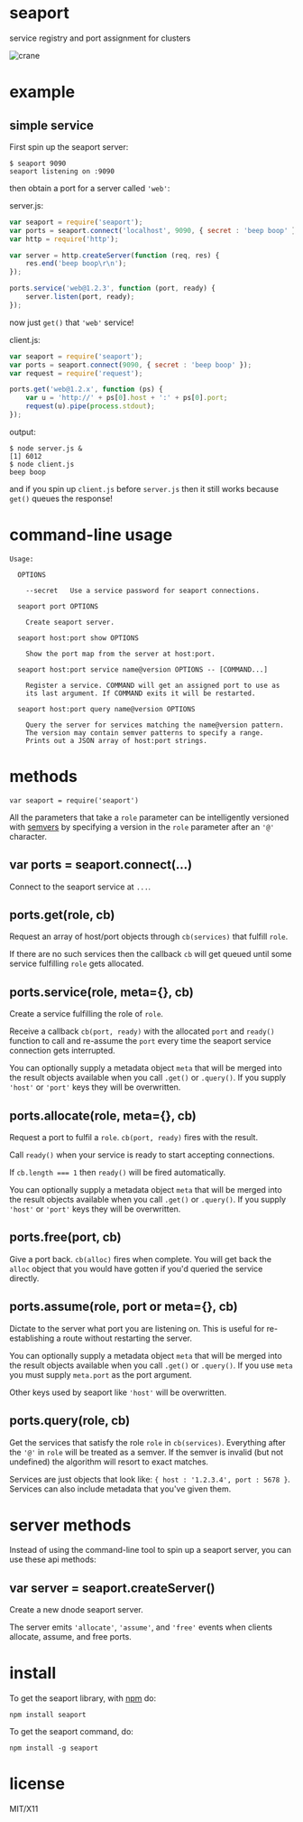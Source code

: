 seaport
=======

service registry and port assignment for clusters

![crane](http://substack.net/images/crane.png)

example
=======

simple service
--------------

First spin up the seaport server:

```
$ seaport 9090
seaport listening on :9090
```

then obtain a port for a server called `'web'`:

server.js:

``` js
var seaport = require('seaport');
var ports = seaport.connect('localhost', 9090, { secret : 'beep boop' });
var http = require('http');

var server = http.createServer(function (req, res) {
    res.end('beep boop\r\n');
});

ports.service('web@1.2.3', function (port, ready) {
    server.listen(port, ready);
});
```

now just `get()` that `'web'` service!

client.js:

``` js
var seaport = require('seaport');
var ports = seaport.connect(9090, { secret : 'beep boop' });
var request = require('request');

ports.get('web@1.2.x', function (ps) {
    var u = 'http://' + ps[0].host + ':' + ps[0].port;
    request(u).pipe(process.stdout);
});
```

output:

```
$ node server.js &
[1] 6012
$ node client.js
beep boop
```

and if you spin up `client.js` before `server.js` then it still works because
`get()` queues the response!

command-line usage
==================

```
Usage:
  
  OPTIONS
  
    --secret   Use a service password for seaport connections.

  seaport port OPTIONS

    Create seaport server.

  seaport host:port show OPTIONS

    Show the port map from the server at host:port.

  seaport host:port service name@version OPTIONS -- [COMMAND...]

    Register a service. COMMAND will get an assigned port to use as
    its last argument. If COMMAND exits it will be restarted.

  seaport host:port query name@version OPTIONS

    Query the server for services matching the name@version pattern.
    The version may contain semver patterns to specify a range.
    Prints out a JSON array of host:port strings.
```

methods
=======

```
var seaport = require('seaport')
```

All the parameters that take a `role` parameter can be intelligently versioned
with [semvers](https://github.com/isaacs/node-semver) by specifying a version in
the `role` parameter after an `'@'` character.

var ports = seaport.connect(...)
--------------------------------

Connect to the seaport service at `...`.

ports.get(role, cb)
-------------------

Request an array of host/port objects through `cb(services)` that fulfill `role`.

If there are no such services then the callback `cb` will get queued until some
service fulfilling `role` gets allocated.

ports.service(role, meta={}, cb)
--------------------------------

Create a service fulfilling the role of `role`.

Receive a callback `cb(port, ready)` with the allocated `port` and `ready()`
function to call and re-assume the `port` every time the seaport service
connection gets interrupted.

You can optionally supply a metadata object `meta` that will be merged into the
result objects available when you call `.get()` or `.query()`. If you supply
`'host'` or `'port'` keys they will be overwritten.

ports.allocate(role, meta={}, cb)
---------------------------------

Request a port to fulfil a `role`. `cb(port, ready)` fires with the result.

Call `ready()` when your service is ready to start accepting connections.

If `cb.length === 1` then `ready()` will be fired automatically.

You can optionally supply a metadata object `meta` that will be merged into the
result objects available when you call `.get()` or `.query()`. If you supply
`'host'` or `'port'` keys they will be overwritten.

ports.free(port, cb)
--------------------

Give a port back. `cb(alloc)` fires when complete. You will get back the `alloc`
object that you would have gotten if you'd queried the service directly.

ports.assume(role, port or meta={}, cb)
---------------------------------------

Dictate to the server what port you are listening on.
This is useful for re-establishing a route without restarting the server.

You can optionally supply a metadata object `meta` that will be merged into the
result objects available when you call `.get()` or `.query()`. If you use `meta`
you must supply `meta.port` as the port argument.

Other keys used by seaport like `'host'` will be overwritten.

ports.query(role, cb)
---------------------

Get the services that satisfy the role `role` in `cb(services)`.
Everything after the `'@'` in `role` will be treated as a semver. If the semver
is invalid (but not undefined) the algorithm will resort to exact matches.

Services are just objects that look like: `{ host : '1.2.3.4', port : 5678 }`.
Services can also include metadata that you've given them.

server methods
==============

Instead of using the command-line tool to spin up a seaport server, you can use
these api methods:

var server = seaport.createServer()
-----------------------------------

Create a new dnode seaport server.

The server emits `'allocate'`, `'assume'`, and `'free'` events when clients
allocate, assume, and free ports.

install
=======

To get the seaport library, with [npm](http://npmjs.org) do:

```
npm install seaport
```

To get the seaport command, do:

```
npm install -g seaport
```

license
=======

MIT/X11
